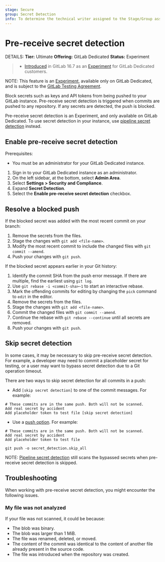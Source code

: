 ```yaml
---
stage: Secure
group: Secret Detection
info: To determine the technical writer assigned to the Stage/Group associated with this page, see https://handbook.gitlab.com/handbook/product/ux/technical-writing/#assignments
---
```


# Pre-receive secret detection

DETAILS:
**Tier:** Ultimate
**Offering:** GitLab Dedicated
**Status:** Experiment

> - [Introduced](https://gitlab.com/groups/gitlab-org/-/epics/11439) in GitLab 16.7 as an [Experiment](../../../../policy/experiment-beta-support.md) for GitLab Dedicated customers.

NOTE:
This feature is an [Experiment](../../../../policy/experiment-beta-support.md), available only on GitLab Dedicated, and is subject to the [GitLab Testing Agreement](https://handbook.gitlab.com/handbook/legal/testing-agreement/).

Block secrets such as keys and API tokens from being pushed to your GitLab instance. Pre-receive secret detection is triggered when commits are pushed to any repository. If any secrets are detected, the push is blocked.

Pre-receive secret detection is an Experiment, and only available on GitLab Dedicated. To use secret detection in your instance, use [pipeline secret detection](../index.md) instead.

## Enable pre-receive secret detection

Prerequisites:

- You must be an administrator for your GitLab Dedicated instance.

1. Sign in to your GitLab Dedicated instance as an administrator.
1. On the left sidebar, at the bottom, select **Admin Area**.
1. Select **Settings > Security and Compliance**.
1. Expand **Secret Detection**.
1. Select the **Enable pre-receive secret detection** checkbox.

## Resolve a blocked push

If the blocked secret was added with the most recent commit on your branch:

1. Remove the secrets from the files.
1. Stage the changes with `git add <file-name>`.
1. Modify the most recent commit to include the changed files with `git commit --amend`.
1. Push your changes with `git push`.

If the blocked secret appears earlier in your Git history:

1. Identify the commit SHA from the push error message. If there are multiple, find the earliest using `git log`.
1. Use `git rebase -i <commit-sha>~1` to start an interactive rebase.
1. Mark the offending commits for editing by changing the `pick` command to `edit` in the editor.
1. Remove the secrets from the files.
1. Stage the changes with `git add <file-name>`.
1. Commit the changed files with `git commit --amend`.
1. Continue the rebase with `git rebase --continue` until all secrets are removed.
1. Push your changes with `git push`.

## Skip secret detection

In some cases, it may be necessary to skip pre-receive secret detection. For example, a developer may need to commit a placeholder secret for testing, or a user may want to bypass secret detection due to a Git operation timeout.

There are two ways to skip secret detection for all commits in a push:

- Add `[skip secret detection]` to one of the commit messages. For example:

```shell
# These commits are in the same push. Both will not be scanned.
Add real secret by accident
Add placeholder token to test file [skip secret detection]
```

- Use a [push option](../../../project/push_options.md#push-options-for-secret-detection). For example:

```shell
# These commits are in the same push. Both will not be scanned.
Add real secret by accident
Add placeholder token to test file

git push -o secret_detection.skip_all
```

NOTE:
[Pipeline secret detection](../index.md) still scans the bypassed secrets when pre-receive secret detection is skipped.

## Troubleshooting

When working with pre-receive secret detection, you might encounter the following issues.

### My file was not analyzed

If your file was not scanned, it could be because:

- The blob was binary.
- The blob was larger than 1 MiB.
- The file was renamed, deleted, or moved.
- The content of the commit was identical to the content of another file already present in the source code.
- The file was introduced when the repository was created.
